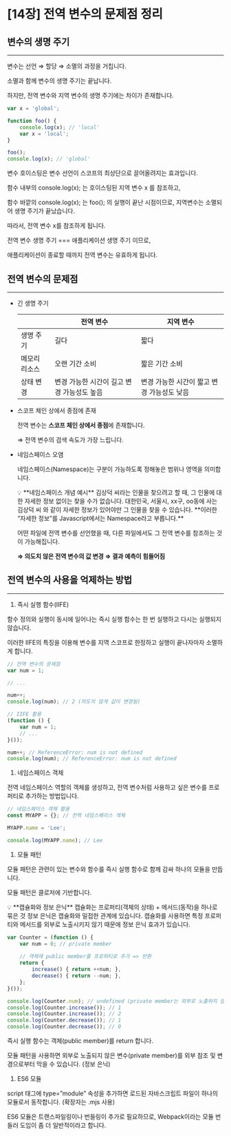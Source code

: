 # [14장] 전역 변수의 문제점 정리

## 변수의 생명 주기

---

변수는 선언 ⇒ 할당 ⇒ 소멸의 과정을 거칩니다.

소멸과 함께 변수의 생명 주기는 끝납니다.

하지만, 전역 변수와 지역 변수의 생명 주기에는 차이가 존재합니다.

```jsx
var x = 'global';

function foo() {
	console.log(x); // 'local'
	var x = 'local';
}

foo();
console.log(x); // 'global'
```

변수 호이스팅은 변수 선언이 스코프의 최상단으로 끌어올려지는 효과입니다.

함수 내부의 console.log(x); 는 호이스팅된 지역 변수 x 를 참조하고,

함수 바깥의 console.log(x); 는 foo(); 의 실행이 끝난 시점이므로, 지역변수는 소멸되어 생명 주기가 끝났습니다.

따라서, 전역 변수 x를 참조하게 됩니다.

전역 변수 생명 주기 === 애플리케이션 생명 주기 이므로,

애플리케이션이 종료할 때까지 전역 변수는 유효하게 됩니다.

## 전역 변수의 문제점

---

- 긴 생명 주기
    
    
    |  | 전역 변수 | 지역 변수 |
    | --- | --- | --- |
    | 생명 주기 | 길다 | 짧다 |
    | 메모리 리소스 | 오랜 기간 소비 | 짧은 기간 소비 |
    | 상태 변경 | 변경 가능한 시간이 길고 변경 가능성도 높음 | 변경 가능한 시간이 짧고 변경 가능성도 낮음 |
- 스코프 체인 상에서 종점에 존재
    
    전역 변수는 **스코프 체인 상에서 종점**에 존재합니다.
    
    ⇒ 전역 변수의 검색 속도가 가장 느립니다.
    
- 네임스페이스 오염
    
    네임스페이스(Namespace)는 구분이 가능하도록 정해놓은 범위나 영역을 의미합니다.
    
    <aside>
    💡 **네임스페이스 개념 예시**
    김상덕 씨라는 인물을 찾으려고 할 때, 그 인물에 대한 자세한 정보 없이는 찾을 수가 없습니다.
    대한민국, 서울시, xx구, oo동에 사는 김상덕 씨
    와 같이 자세한 정보가 있어야만 그 인물을 찾을 수 있습니다.
    **이러한 “자세한 정보”를 Javascript에서는 Namespace라고 부릅니다.**
    
    </aside>
    
    어떤 파일에 전역 변수를 선언했을 때, 다른 파일에서도 그 전역 변수를 참조하는 것이 가능해집니다.
    
    **⇒ 의도치 않은 전역 변수의 값 변경 ⇒ 결과 예측이 힘들어짐**
    

## 전역 변수의 사용을 억제하는 방법

---

1. 즉시 실행 함수(IIFE)

함수 정의와 실행이 동시에 일어나는 즉시 실행 함수는 한 번 실행하고 다시는 실행되지 않습니다.

이러한 IIFE의 특징을 이용해 변수를 지역 스코프로 한정하고 실행이 끝나자마자 소멸하게 합니다.

```jsx
// 전역 변수의 문제점
var num = 1;

// ...

num++;
console.log(num); // 2 (의도치 않게 값이 변경됨)
```

```jsx
// IIFE 활용
(function () {
	var num = 1;
	// ...
}());

num++; // ReferenceError: num is not defined
console.log(num); // ReferenceError: num is not defined
```

1. 네임스페이스 객체

전역 네임스페이스 역할의 객체를 생성하고, 전역 변수처럼 사용하고 싶은 변수를 프로퍼티로 추가하는 방법입니다.

```jsx
// 네임스페이스 객체 활용
const MYAPP = {}; // 전역 네임스페이스 객체

MYAPP.name = 'Lee';

console.log(MYAPP.name); // Lee
```

1. 모듈 패턴

모듈 패턴은 관련이 있는 변수와 함수를 즉시 실행 함수로 함께 감싸 하나의 모듈을 만듭니다.

모듈 패턴은 클로저에 기반합니다.

<aside>
💡 **캡슐화와 정보 은닉**
캡슐화는 프로퍼티(객체의 상태) + 메서드(동작)을 하나로 묶은 것
정보 은닉은 캡슐화와 밀접한 관계에 있습니다.
캡슐화를 사용하면 특정 프로퍼티와 메서드를 외부로 노출시키지 않기 때문에 정보 은닉 효과가 있습니다.

</aside>

```jsx
var Counter = (function () {
	var num = 0; // private member
	
	// 객체에 public member를 프로퍼티로 추가 => 반환
	return {
		increase() { return ++num; },
		decrease() { return --num; },
	};
}());

console.log(Counter.num); // undefined (private member는 외부로 노출하지 않는다)
console.log(Counter.increase()); // 1
console.log(Counter.increase()); // 2
console.log(Counter.decrease()); // 1
console.log(Counter.decrease()); // 0
```

즉시 실행 함수는 객체(public member)를 return 합니다.

모듈 패턴을 사용하면 외부로 노출되지 않은 변수(private member)를 외부 참조 및 변경으로부터 막을 수 있습니다. (정보 은닉)

1. ES6 모듈

script 태그에 type=”module” 속성을 추가하면 로드된 자바스크립트 파일이 하나의 모듈로서 동작합니다. (확장자는 .mjs 사용)

ES6 모듈은 트랜스파일링이나 번들링이 추가로 필요하므로, Webpack이라는 모듈 번들러 도입이 좀 더 일반적이라고 합니다.